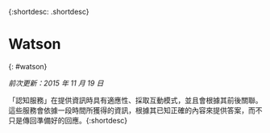 {:shortdesc: .shortdesc} 

# Watson
{: #watson}

*前次更新：2015 年 11 月 19 日*

「認知服務」在提供資訊時具有適應性、採取互動模式，並且會根據其前後關聯。這些服務會依據一段時間所獲得的資訊，根據其已知正確的內容來提供答案，而不只是傳回準備好的回應。{:shortdesc}




